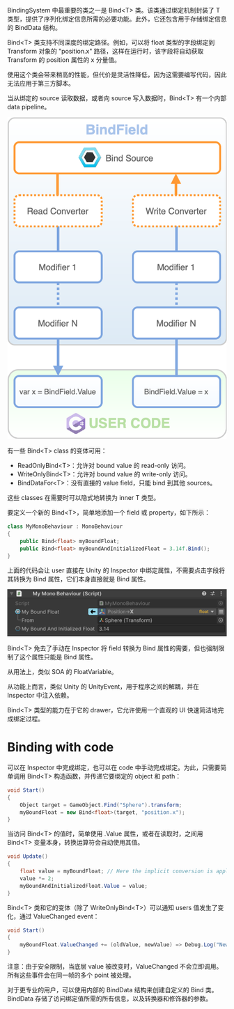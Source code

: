 BindingSystem 中最重要的类之一是 Bind\<T> 类。该类通过绑定机制封装了 T 类型，提供了序列化绑定信息所需的必要功能。此外，它还包含用于存储绑定信息的 BindData 结构。  

Bind\<T> 类支持不同深度的绑定路径。例如，可以将 float 类型的字段绑定到 Transform 对象的 "position.x" 路径，这样在运行时，该字段将自动获取 Transform 的 position 属性的 x 分量值。  

使用这个类会带来稍高的性能，但代价是灵活性降低，因为这需要编写代码，因此无法应用于第三方脚本。

当从绑定的 source 读取数据，或者向 source 写入数据时，Bind\<T> 有一个内部 data pipeline。

![DefaultBindPipeline](../image/DefaultBindPipeline.png)

有一些 Bind\<T> class 的变体可用：

- ReadOnlyBind\<T>：允许对 bound value 的 read-only 访问。
- WriteOnlyBind\<T>：允许对 bound value 的 write-only 访问。
- BindDataFor\<T>：没有直接的 value field，只能 bind 到其他 sources。

这些 classes 在需要时可以隐式地转换为 inner T 类型。

要定义一个新的 Bind\<T>，简单地添加一个 field 或 property，如下所示：

```C#
class MyMonoBehaviour : MonoBehaviour
{
    public Bind<float> myBoundFloat;
    public Bind<float> myBoundAndInitializedFloat = 3.14f.Bind();
}
```

上面的代码会让 user 直接在 Unity 的 Inspector 中绑定属性，不需要点击字段将其转换为 Bind 属性，它们本身直接就是 Bind 属性。

![InspectorViewOfMyMonoBehaviour](../image/InspectorViewOfMyMonoBehaviour.png)

Bind\<T> 免去了手动在 Inspector 将 field 转换为 Bind 属性的需要，但也强制限制了这个属性只能是 Bind 属性。

从用法上，类似 SOA 的 FloatVariable。

从功能上而言，类似 Unity 的 UnityEvent，用于程序之间的解耦，并在 Inspector 中注入依赖。

Bind\<T> 类型的能力在于它的 drawer，它允许使用一个直观的 UI 快速简洁地完成绑定过程。

# Binding with code

可以在 Inspector 中完成绑定，也可以在 code 中手动完成绑定。为此，只需要简单调用 Bind\<T> 构造函数，并传递它要绑定的 object 和 path：

```C#
void Start()
{
    Object target = GameObject.Find("Sphere").transform;
    myBoundFloat = new Bind<float>(target, "position.x");
}
```

当访问 Bind\<T> 的值时，简单使用 .Value 属性，或者在读取时，之间用 Bind\<T> 变量本身，转换运算符会自动使用其值。

```C#
void Update()
{
    float value = myBoundFloat; // Here the implicit conversion is applied
    value *= 2;
    myBoundAndInitializedFloat.Value = value;
}
```

Bind\<T> 类和它的变体（除了 WriteOnlyBind\<T>）可以通知 users 值发生了变化，通过 ValueChanged event：

```C#
void Start()
{
    myBoundFloat.ValueChanged += (oldValue, newValue) => Debug.Log("New Value is: " + newValue);
}
```

注意：由于安全限制，当底层 value 被改变时，ValueChanged 不会立即调用。所有这些事件会在同一帧的多个 point 被处理。

对于更专业的用户，可以使用内部的 BindData 结构来创建自定义的 Bind 类。BindData 存储了访问绑定值所需的所有信息，以及转换器和修饰器的参数。
